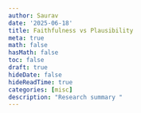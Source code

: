```yaml
---
author: Saurav
date: '2025-06-18'
title: Faithfulness vs Plausibility
meta: true
math: false
hasMath: false
toc: false
draft: true
hideDate: false
hideReadTime: true
categories: [misc]
description: "Research summary "
---
```



